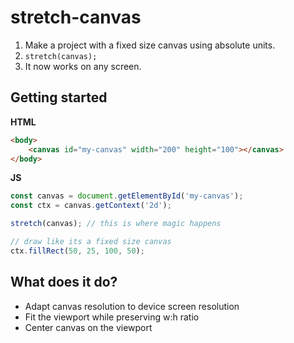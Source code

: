 # stretch-canvas

1. Make a project with a fixed size canvas using absolute units.
2. `stretch(canvas);`
3. It now works on any screen.

## Getting started
**HTML**
```html
<body>
    <canvas id="my-canvas" width="200" height="100"></canvas>
</body>
```
**JS**
```js
const canvas = document.getElementById('my-canvas');
const ctx = canvas.getContext('2d');

stretch(canvas); // this is where magic happens

// draw like its a fixed size canvas
ctx.fillRect(50, 25, 100, 50);
```

## What does it do?
- Adapt canvas resolution to device screen resolution
- Fit the viewport while preserving w:h ratio
- Center canvas on the viewport